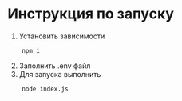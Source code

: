 # Инструкция по запуску

1. Установить зависимости
```
    npm i
```
2. Заполнить .env файл
3. Для запуска выполнить 
```
    node index.js
```
